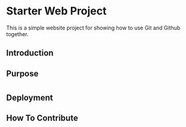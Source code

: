 # Starter Web Project

This is a simple website project for showing how to use Git and Github together.
## Introduction

## Purpose
#
## Deployment

## How To Contribute
